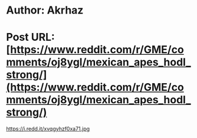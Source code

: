 # Author: Akrhaz
# Post URL: [https://www.reddit.com/r/GME/comments/oj8ygl/mexican_apes_hodl_strong/](https://www.reddit.com/r/GME/comments/oj8ygl/mexican_apes_hodl_strong/)


https://i.redd.it/xvqgyhzf0xa71.jpg